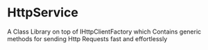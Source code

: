# HttpService
A Class Library on top of IHttpClientFactory which Contains generic methods for sending Http Requests fast and effortlessly 
